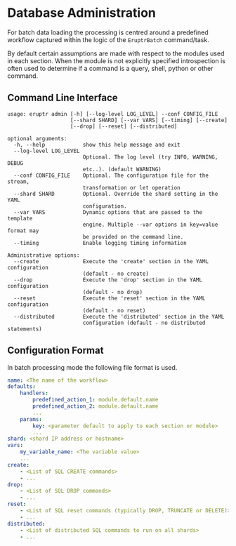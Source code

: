 # Database Administration

For batch data loading the processing is centred around a predefined workflow
captured within the logic of the `EruptrBatch` command/task.

By default certain assumptions are made with respect to the modules used in 
each section. When the module is not explicitly specified introspection is often
used to determine if a command is a query, shell, python or other command.

## Command Line Interface

```shell
usage: eruptr admin [-h] [--log-level LOG_LEVEL] --conf CONFIG_FILE
                    [--shard SHARD] [--var VARS] [--timing] [--create]
                    [--drop] [--reset] [--distributed]

optional arguments:
  -h, --help            show this help message and exit
  --log-level LOG_LEVEL
                        Optional. The log level (try INFO, WARNING, DEBUG
                        etc..). (default WARNING)
  --conf CONFIG_FILE    Optional. The configuration file for the stream,
                        transformation or let operation
  --shard SHARD         Optional. Override the shard setting in the YAML
                        configuration.
  --var VARS            Dynamic options that are passed to the template
                        engine. Multiple --var options in key=value format may
                        be provided on the command line.
  --timing              Enable logging timing information

Administrative options:
  --create              Execute the 'create' section in the YAML configuration
                        (default - no create)
  --drop                Execute the 'drop' section in the YAML configuration
                        (default - no drop)
  --reset               Execute the 'reset' section in the YAML configuration
                        (default - no reset)
  --distributed         Execute the 'distributed' section in the YAML
                        configuration (default - no distributed statements)
```                        

## Configuration Format

In batch processing mode the following file format is used.

```yaml
name: <The name of the workflow>
defaults:
    handlers:
        predefined_action_1: module.default.name
        predefined_action_2: module.default.name
        ...
    params:
        key: <parameter default to apply to each section or module>
        ...
shard: <shard IP address or hostname>
vars:
    my_variable_name: <The variable value>
    ...
create:
    - <List of SQL CREATE commands>
    - ...
drop:
    - <List of SQL DROP commands>
    - ...
reset:
    - <List of SQL reset commands (typically DROP, TRUNCATE or DELETE)>
    - ...
distributed:
    - <List of distributed SQL commands to run on all shards>
    - ...
```

